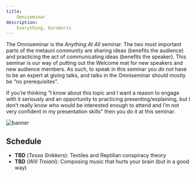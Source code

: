 ```yaml
---
title:
    Omniseminar
description:
    Everything, Ouroboric
---
```


The Omniseminar is the *Anything At All* seminar. The two most important parts of the metauni community are sharing ideas (benefits the audience) and practicing the act of communicating ideas (benefits the speaker). This seminar is our way of putting out the Welcome mat for new speakers and new audience members. As such, to speak in this seminar you *do not* have to be an expert at giving talks, and talks in the Omniseminar should mostly be “no prerequisites”.

If you’re thinking “I know about this topic and I want a reason to engage with it seriously and an opportunity to practicing presenting/explaining, but I don’t really know who would be interested enough to attend and I’m not very confident in my presentation skills” then you do it at this seminar.

![banner](https://user-images.githubusercontent.com/320329/208764469-938ea10b-c3da-4f90-823a-4c7415be99e6.png)

## Schedule

* **TBD** (*Tessa Snikkers*): Textiles and Reptilian conspiracy theory
* **TBD** (*Will Troiani*): Composing music that hurts your brain (but in a good way)

